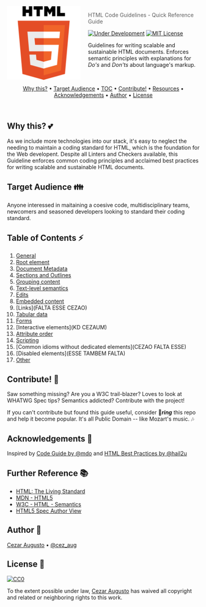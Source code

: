 <img src="HTML5.png" align="left" width="192px" height="192px"/>
<img align="left" width="0" height="192px" hspace="10"/>

> HTML Code Guidelines - Quick Reference Guide

[![Under Development](https://img.shields.io/badge/under-development-orange.svg)](https://github.com/cez-aug/github-project-template) [![MIT License](https://img.shields.io/badge/public-domain-lightgrey.svg)](https://opensource.org/licenses/MIT)

Guidelines for writing scalable and sustainable HTML documents. Enforces semantic principles with explanations for *Do's* and *Don'ts* about language's markup.

<br>
<p align="center">
<a href="#why-this-guide">Why this?</a> • <a href="#target-audience">Target Audience</a> • <a href="#table-of-contents">TOC</a> • <a href="#contribute">Contribute!</a> • <a href="#resources">Resources</a> • <a href="#acknowledgements">Acknowledgements</a> • <a href="#author">Author</a> • <a href="#license">License</a> 
</p>
<br>

## Why this? :two_hearts:

As we include more technologies into our stack, it's easy to neglect the needing to maintain a coding standard for HTML, which is the foundation for the Web developent. Despite all Linters and Checkers available, this Guideline enforces common coding principles and acclaimed best practices for writing scalable and sustainable HTML documents.

## Target Audience :family:

Anyone interessed in maitaining a coesive code, multidisciplinary teams, newcomers and seasoned developers looking to standard their coding standard.

## Table of Contents :zap:

1. [General](general.md) 
2. [Root element](root-element.md)
3. [Document Metadata](document-metadata.md)
4. [Sections and Outlines](sections-and-outlines.md)
5. [Grouping content](grouping-content.md)
6. [Text-level semantics](text-level-semantics.md)
7. [Edits](edits.md)
8. [Embedded content](embedded-content.md)
9. [Links](FALTA ESSE CEZAO)
10. [Tabular data](tabular-data.md)
11. [Forms](forms.md)
12. [Interactive elements](KD CEZAUM)
13. [Attribute order](attribute-order.md)
14. [Scripting](scripting.md)
15. [Common idioms without dedicated elements](CEZAO FALTA ESSE)
16. [Disabled elements](ESSE TAMBEM FALTA)
13. [Other](other.md)

## Contribute! :dancers:

Saw something missing? Are you a W3C trail-blazer? Loves to look at WHATWG Spec tips? Semantics addicted? Contribute with the project!

If you can't contribute but found this guide useful, consider :star2:_**ring**_ this repo and help it become popular. It's all Public Domain -- like Mozart's music. :notes:

## Acknowledgements :clap:

Inspired by [Code Guide by @mdo](http://codeguide.co/) and [HTML Best Practices by @hail2u](https://github.com/hail2u/html-best-practices)

## Further Reference :books:

* [HTML: The Living Standard](https://developers.whatwg.org/)
* [MDN - HTML5](https://developer.mozilla.org/en-US/docs/Web/Guide/HTML/HTML5)
* [W3C - HTML - Semantics](http://w3c.github.io/html/semantics.html#semantics)
* [HTML5 Spec Author View](https://dev.w3.org/html5/spec-author-view/)

## Author :musical_keyboard:

[Cezar Augusto](http://cezar.work) • [@cez_aug](http://twitter.com/cez_aug)

## License :memo:

[![CC0](https://i.creativecommons.org/p/zero/1.0/88x31.png)](https://creativecommons.org/publicdomain/zero/1.0/)

To the extent possible under law, [Cezar Augusto](http://cezar.work) has waived all copyright and related or neighboring rights to this work.
